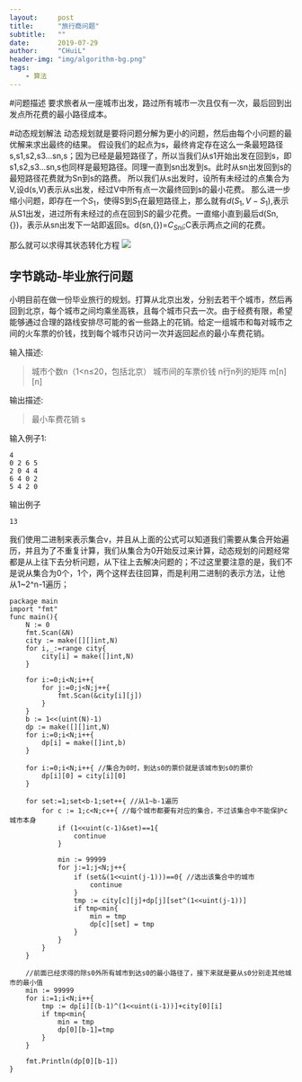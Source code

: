 ```yaml
---
layout:     post
title:      "旅行商问题"
subtitle:   ""
date:       2019-07-29
author:     "CHuiL"
header-img: "img/algorithm-bg.png"
tags:
    - 算法
---  
```


#问题描述
要求旅者从一座城市出发，路过所有城市一次且仅有一次，最后回到出发点所花费的最小路径成本。

#动态规划解法
动态规划就是要将问题分解为更小的问题，然后由每个小问题的最优解来求出最终的结果。
假设我们的起点为s，最终肯定存在这么一条最短路径s,s1,s2,s3...sn,s；因为已经是最短路径了，所以当我们从s1开始出发在回到s，即s1,s2,s3...sn,s也同样是最短路径。同理一直到sn出发到s。此时从sn出发回到s的最短路径花费就为Sn到s的路费。
所以我们从s出发时，设所有未经过的点集合为V,设d(s,V)表示从s出发，经过V中所有点一次最终回到s的最小花费。
那么进一步缩小问题，即存在一个$S_1$，使得S到$S_1$在最短路径上，那么就有$d(S_1,V-S_1)$,表示从S1出发，进过所有未经过的点在回到S的最少花费。一直缩小直到最后d(Sn,{})，表示从sn出发下一站即返回s。d(sn,{})=$C_{Sni}$;C表示两点之间的花费。

那么就可以求得其状态转化方程
![](/chuil/img/algorithm/19-08-22-1.png)


## 字节跳动-毕业旅行问题
小明目前在做一份毕业旅行的规划。打算从北京出发，分别去若干个城市，然后再回到北京，每个城市之间均乘坐高铁，且每个城市只去一次。由于经费有限，希望能够通过合理的路线安排尽可能的省一些路上的花销。给定一组城市和每对城市之间的火车票的价钱，找到每个城市只访问一次并返回起点的最小车费花销。
  
输入描述:
>城市个数n（1<n≤20，包括北京）
>城市间的车票价钱 n行n列的矩阵 m[n][n]

输出描述:
>最小车费花销 s

输入例子1:
```
4
0 2 6 5
2 0 4 4
6 4 0 2
5 4 2 0
```

输出例子
```
13
```

我们使用二进制来表示集合v，并且从上面的公式可以知道我们需要从集合开始遍历，并且为了不重复计算，我们从集合为0开始反过来计算，动态规划的问题经常都是从上往下去分析问题，从下往上去解决问题的；不过这里要注意的是，我们不是说从集合为0个，1个，两个这样去往回算，而是利用二进制的表示方法，让他从1~2^n-1遍历；
```
package main
import "fmt"
func main(){
    N := 0
	fmt.Scan(&N)
	city := make([][]int,N)
	for i,_:=range city{
		city[i] = make([]int,N)
	}

	for i:=0;i<N;i++{
		for j:=0;j<N;j++{
			fmt.Scan(&city[i][j])
		}
	}
	b := 1<<(uint(N)-1)
	dp := make([][]int,N)
	for i:=0;i<N;i++{
		dp[i] = make([]int,b)
	}

	for i:=0;i<N;i++{ //集合为0时，到达s0的票价就是该城市到s0的票价
		dp[i][0] = city[i][0]
	}

	for set:=1;set<b-1;set++{ //从1~b-1遍历
		for c := 1;c<N;c++{ //每个城市都要有对应的集合，不过该集合中不能保护c城市本身 
			if (1<<uint(c-1)&set)==1{
				continue
			}

			min := 99999
			for j:=1;j<N;j++{
				if (set&(1<<uint(j-1)))==0{ //选出该集合中的城市
					continue
				}
				tmp := city[c][j]+dp[j][set^(1<<uint(j-1))]
				if tmp<min{
					min = tmp
					dp[c][set] = tmp
				}
			}
		}
	}

    //前面已经求得的除s0外所有城市到达s0的最小路径了，接下来就是要从s0分别走其他城市的最小值
	min := 99999
	for i:=1;i<N;i++{
		tmp := dp[i][(b-1)^(1<<uint(i-1))]+city[0][i]
		if tmp<min{
			min = tmp
			dp[0][b-1]=tmp
		}
	}

	fmt.Println(dp[0][b-1])
}
```